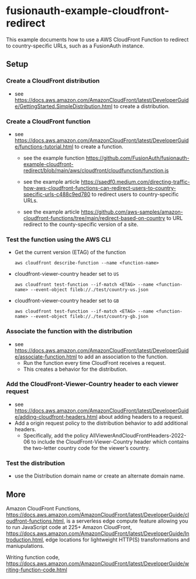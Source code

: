# fusionauth-example-cloudfront-redirect

This example documents how to use a AWS CloudFront Function to redirect to country-specific URLs, such as a FusionAuth instance.

## Setup

### Create a CloudFront distribution
- see https://docs.aws.amazon.com/AmazonCloudFront/latest/DeveloperGuide/GettingStarted.SimpleDistribution.html to create a distribution.

### Create a CloudFront function
- see https://docs.aws.amazon.com/AmazonCloudFront/latest/DeveloperGuide/functions-tutorial.html to create a function.

    - see the example function https://github.com/FusionAuth/fusionauth-example-cloudfront-redirect/blob/main/aws/cloudfront/cloudfunction/function.js
    
    - see the example article https://saedf0.medium.com/directing-traffic-how-aws-cloudfront-functions-can-redirect-users-to-country-specific-urls-c488c9ed780 to redirect users to country-specific URLs.

    - see the example article https://github.com/aws-samples/amazon-cloudfront-functions/tree/main/redirect-based-on-country to URL redirect to the county-specific version of a site.


### Test the function using the AWS CLI

- Get the current version (ETAG) of the function
    ```
    aws cloudfront describe-function --name <function-name>
    ```

- cloudfront-viewer-country header set to `US`
    ```
    aws cloudfront test-function --if-match <ETAG> --name <function-name> --event-object fileb://./test/country-us.json
    ```

- cloudfront-viewer-country header set to `GB`
    ```
    aws cloudfront test-function --if-match <ETAG> --name <function-name> --event-object fileb://./test/country-gb.json
    ```

### Associate the function with the distribution
- see https://docs.aws.amazon.com/AmazonCloudFront/latest/DeveloperGuide/associate-function.html to add an association to the function.
    - Run the function every time CloudFront receives a request.
    - This creates a behavior for the distribution.

### Add the CloudFront-Viewer-Country header to each viewer request
- see https://docs.aws.amazon.com/AmazonCloudFront/latest/DeveloperGuide/adding-cloudfront-headers.html about adding headers to a request.
- Add a origin request policy to the distribution behavior to add additional headers.
    - Specifically, add the policy AllViewerAndCloudFrontHeaders-2022-06 to include the CloudFront-Viewer-Country header which contains the two-letter country code for the viewer’s country.

### Test the distribution
- use the Distribution domain name or create an alternate domain name.


## More

Amazon CloudFront Functions, https://docs.aws.amazon.com/AmazonCloudFront/latest/DeveloperGuide/cloudfront-functions.html, is a serverless edge compute feature allowing you to run JavaScript code at 225+ Amazon CloudFront, https://docs.aws.amazon.com/AmazonCloudFront/latest/DeveloperGuide/Introduction.html, edge locations for lightweight HTTP(S) transformations and maniupulations.

Writing function code,
https://docs.aws.amazon.com/AmazonCloudFront/latest/DeveloperGuide/writing-function-code.html
